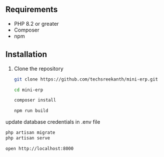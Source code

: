 ## Requirements

- PHP 8.2 or greater
- Composer
- npm

## Installation

1. Clone the repository
   ```sh
   git clone https://github.com/techsreekanth/mini-erp.git

   cd mini-erp

   composer install

   npm run build

update database credentials in .env file

  ``` sh
  php artisan migrate
  php artisan serve

  open http://localhost:8000 
